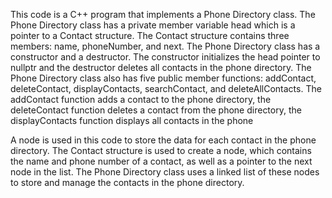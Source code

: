 This code is a C++ program that implements a Phone Directory class. The Phone Directory class has a private member variable head which is a pointer to a Contact structure. The Contact structure contains three members: name, phoneNumber, and next. The Phone Directory class has a constructor and a destructor. The constructor initializes the head pointer to nullptr and the destructor deletes all contacts in the phone directory. The Phone Directory class also has five public member functions: addContact, deleteContact, displayContacts, searchContact, and deleteAllContacts. The addContact function adds a contact to the phone directory, the deleteContact function deletes a contact from the phone directory, the displayContacts function displays all contacts in the phone

A node is used in this code to store the data for each contact in the phone directory. The Contact structure is used to create a node, which contains the name and phone number of a contact, as well as a pointer to the next node in the list. The Phone Directory class uses a linked list of these nodes to store and manage the contacts in the phone directory.
